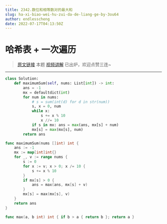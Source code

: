 ```yaml
---
title: 2342.数位和相等数对的最大和
slug: ha-xi-biao-wei-hu-zui-da-de-liang-ge-by-3ou64
author: endlesscheng
date: 2022-07-17T04:13:50Z
---
```

# 哈希表 + 一次遍历
 
> [原文链接](https://leetcode.cn/problems/max-sum-of-a-pair-with-equal-sum-of-digits/solution/ha-xi-biao-wei-hu-zui-da-de-liang-ge-by-3ou64)
本题 [视频讲解](https://www.bilibili.com/video/BV1GV4y1J7kc) 已出炉，欢迎点赞三连~

---

```py [sol1-Python3]
class Solution:
    def maximumSum(self, nums: List[int]) -> int:
        ans = -1
        mx = defaultdict(int)
        for num in nums:
            # s = sum(int(d) for d in str(num))
            s, x = 0, num
            while x:
                s += x % 10
                x //= 10
            if s in mx: ans = max(ans, mx[s] + num)
            mx[s] = max(mx[s], num)
        return ans
```

```go [sol1-Go]
func maximumSum(nums []int) int {
	ans := -1
	mx := map[int]int{}
	for _, v := range nums {
		s := 0
		for x := v; x > 0; x /= 10 {
			s += x % 10
		}
		if mx[s] > 0 {
			ans = max(ans, mx[s] + v)
		}
		mx[s] = max(mx[s], v)
	}
	return ans
}

func max(a, b int) int { if b > a { return b }; return a }
```
